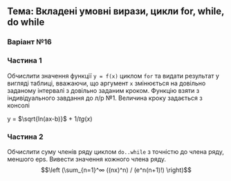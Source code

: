 ## Тема: Вкладені умовні вирази, цикли for, while, do while
### Варіант №16

### Частина 1
Обчислити значення функції `y = f(x)` циклом `for` та видати результат у вигляді таблиці, вважаючи, що аргумент `x` змінюється на довільно заданому інтервалі з довільно заданим кроком. Функцію взяти з індивідуального завдання до л/р №1. Величина кроку задається з консолі

y = $\sqrt{ln(ax-b)}$ + ${1/tg(x)}$

### Частина 2
Обчислити суму членів ряду циклом `do..while` з точністю до члена ряду, меншого еps. Вивести значення кожного члена ряду. <br>
$$\left (\sum_{n=1}^∞ ((nx)^n) / (e^n(n+1)!) \right)$$
